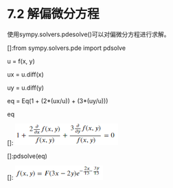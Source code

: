 # 7.2 解偏微分方程

使用sympy.solvers.pdesolve()可以对偏微分方程进行求解。

[]:from sympy.solvers.pde import pdsolve

u = f(x, y)

ux = u.diff(x)

uy = u.diff(y)

eq = Eq(1 + (2\*(ux/u)) + (3\*(uy/u)))

eq

[]: ![](../media/0cd43807ec0898d5ebe4aa156411c525.png)

[]:pdsolve(eq)

[]: ![](../media/9c3102d11e6b232e9f0c3cb7f673e0e9.png)
